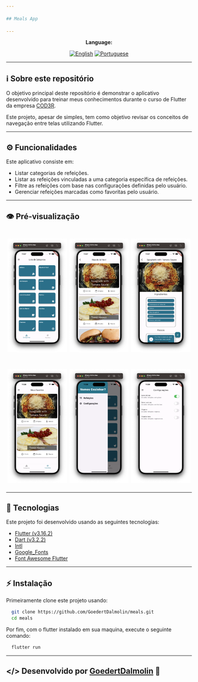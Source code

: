 ```yaml
---

## Meals App

---
```


<div align="center">

**Language:**

[![English](https://img.shields.io/badge/Language-English-blueviolet?style=for-the-badge)](README.md)
[![Portuguese](https://img.shields.io/badge/Language-Português-blue?style=for-the-badge)](README.pt-br.md)

</div>

---
## ℹ️ Sobre este repositório
O objetivo principal deste repositório é demonstrar o aplicativo desenvolvido para treinar meus conhecimentos durante o curso de Flutter da empresa [COD3R](https://www.udemy.com/course/curso-flutter/).

Este projeto, apesar de simples, tem como objetivo revisar os conceitos de navegação entre telas utilizando Flutter.

---
## ⚙️ Funcionalidades
Este aplicativo consiste em:

- Listar categorias de refeições.
- Listar as refeições vinculadas a uma categoria específica de refeições.
- Filtre as refeições com base nas configurações definidas pelo usuário.
- Gerenciar refeições marcadas como favoritas pelo usuário.

---
## 👁️ Pré-visualização
<h1 align="center">
<img src='.github/images/home_page.png' width="32%"/>
<img src='.github/images/categories_meals_screen.png' width="32%"/>
<img src='.github/images/meal_detail_screen.png' width="32%"/>
</h1>

<h1 align="center">
<img src='.github/images/favorite_screen.png' width="32%"/>
<img src='.github/images/drawer_screen.png' width="32%"/>
<img src='.github/images/settings_screen.png' width="32%"/>
</h1>

---
## 🧪 Tecnologias
Este projeto foi desenvolvido usando as seguintes tecnologias:

- [Flutter (v3.16.2)](https://docs.flutter.dev/)
- [Dart (v3.2.2)](https://dart.dev/)
- [Intl](https://pub.dev/packages/intl)
- [Google_Fonts](https://pub.dev/packages/google_fonts)
- [Font Awesome Flutter](https://pub.dev/packages/font_awesome_flutter)

---
## ⚡ Instalação

Primeiramente clone este projeto usando:

```bash
  git clone https://github.com/GoedertDalmolin/meals.git
  cd meals
```

Por fim, com o flutter instalado em sua maquina, execute o seguinte comando:

```bash
  flutter run
```

---
</> Desenvolvido por [GoedertDalmolin](https://github.com/GoedertDalmolin) 👋
---